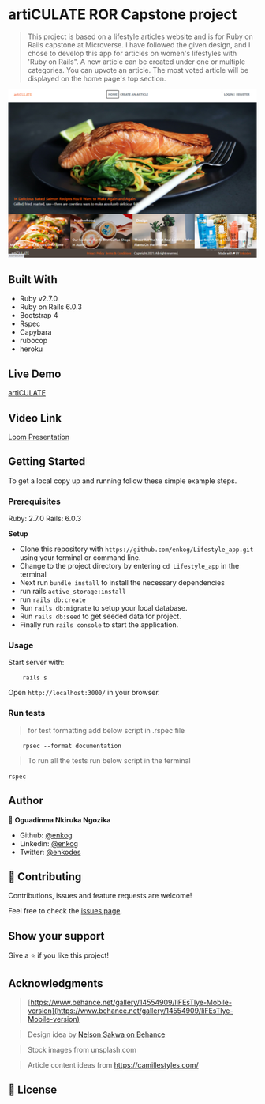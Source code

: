 # artiCULATE ROR Capstone project

> This project is based on a lifestyle articles website and is for Ruby on Rails capstone at Microverse. I have followed the given design, and I chose to develop this app for articles on women's lifestyles with 'Ruby on Rails". A new article can be created under one or multiple categories. You can upvote an article. The most voted article will be displayed on the home page's top section.

![Homepage](./app/assets/images/screenshot.png)

## Built With

- Ruby v2.7.0
- Ruby on Rails 6.0.3
- Bootstrap 4
- Rspec
- Capybara
- rubocop
- heroku


## Live Demo

[artiCULATE](https://articulate-app.herokuapp.com/)

## Video Link

[Loom Presentation](https://www.loom.com/share/aa1932ca07f04be1bb957e5de936cba1)

## Getting Started

To get a local copy up and running follow these simple example steps.

### Prerequisites

Ruby: 2.7.0
Rails: 6.0.3

**Setup**

- Clone this repository with `https://github.com/enkog/Lifestyle_app.git` using your terminal or command line.<br>
- Change to the project directory by entering `cd Lifestyle_app` in the terminal<br>
- Next run `bundle install` to install the necessary dependencies<br>
- run rails `active_storage:install`
- run `rails db:create`
- Run `rails db:migrate` to setup your local database.<br>
- Run `rails db:seed` to get seeded data for project.<br>
- Finally run `rails console` to start the application.<br>

### Usage

Start server with:

```
    rails s
```

Open `http://localhost:3000/` in your browser.

### Run tests

> for test formatting add below script in .rspec file

```
    rpsec --format documentation
```

> To run all the tests run below script in the terminal

`rspec`

## Author

👤 **Oguadinma Nkiruka Ngozika**

-   Github: [@enkog](https://github.com/enkog)
-   Linkedin: [@enkog](https://www.linkedin.com/in/enkog/)
-   Twitter: [@enkodes](https://twitter.com/enkodes)

## 🤝 Contributing

Contributions, issues and feature requests are welcome!

Feel free to check the [issues page](issues/).

## Show your support

Give a ⭐️ if you like this project!

## Acknowledgments

> [https://www.behance.net/gallery/14554909/liFEsTlye-Mobile-version](https://www.behance.net/gallery/14554909/liFEsTlye-Mobile-version)

> Design idea by [Nelson Sakwa on Behance](https://www.behance.net/sakwadesignstudio)

> Stock images from unsplash.com

> Article content ideas from https://camillestyles.com/



## 📝 License
